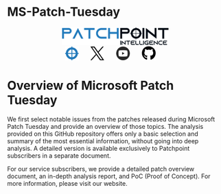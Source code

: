 # MS-Patch-Tuesday

<p align="center">
	<a href="https://patchpoint.io"><img alt="Patchpoint" title="Patchpoint" src="./Logo/p.png"/></a><br>
    <a href="https://patchpoint.io"><img width="32px" alt="Patchpoint" title="Patchpoint" src="./Logo/fap.png"/></a>
    &#8287;&#8287;&#8287;&#8287;&#8287;
    <a href="https://x.com/_patchpoint_"><img width="32px" alt="Twitter" title="Twitter" src="./logo/x.svg"/></a>
    &#8287;&#8287;&#8287;&#8287;&#8287;
    <a href="https://www.youtube.com/@PatchPointSec"><img width="32px" alt="Youtube" title="Youtube" src="./logo/youtube.png"/></a>
    &#8287;&#8287;&#8287;&#8287;&#8287;
    <a href="https://github.com/patchpoint/"><img width="32px" alt="Github" title="Github" src="./logo/github.svg"/></a>
    &#8287;&#8287;&#8287;&#8287;&#8287;
</p>

# Overview of Microsoft Patch Tuesday

We first select notable issues from the patches released during Microsoft Patch Tuesday and provide an overview of those topics. The analysis provided on this GitHub repository offers only a basic selection and summary of the most essential information, without going into deep analysis. A detailed version is available exclusively to Patchpoint subscribers in a separate document.

For our service subscribers, we provide a detailed patch overview document, an in-depth analysis report, and PoC (Proof of Concept). For more information, please visit our website.

